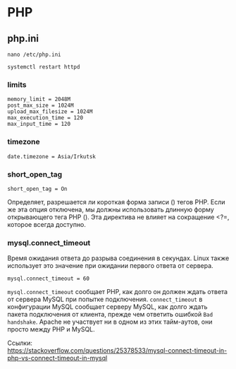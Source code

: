 # PHP

## php.ini

```
nano /etc/php.ini
```

```
systemctl restart httpd
```

### limits

```
memory_limit = 2048M
post_max_size = 1024M
upload_max_filesize = 1024M
max_execution_time = 120
max_input_time = 120
```

### timezone

```
date.timezone = Asia/Irkutsk
```

### short_open_tag

```
short_open_tag = On
```

Определяет, разрешается ли короткая форма записи (<? ?>) тегов PHP. 
Если же эта опция отключена, мы должны использовать длинную форму открывающего тега PHP (<?php ?>). 
Эта директива не влияет на сокращение <?=, которое всегда доступно.

### mysql.connect_timeout

Время ожидания ответа до разрыва соединения в секундах. 
Linux также использует это значение при ожидании первого ответа от сервера.

```
mysql.connect_timeout = 60
```

`mysql.connect_timeout` сообщает PHP, как долго он должен ждать ответа от сервера MySQL при попытке подключения. 
`connect_timeout` в конфигурации MySQL сообщает серверу MySQL, как долго ждать пакета подключения от клиента, прежде чем ответить ошибкой `Bad handshake`. 
Apache не участвует ни в одном из этих тайм-аутов, они просто между PHP и MySQL. 

Ссылки:  
https://stackoverflow.com/questions/25378533/mysql-connect-timeout-in-php-vs-connect-timeout-in-mysql
